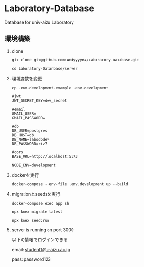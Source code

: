# Laboratory-Database
Database for univ-aizu Laboratory

## 環境構築

1. clone

    `git clone git@github.com:Andyyyy64/Laboratory-Database.git`

    `cd Laboratory-Datanbase/server`

2. 環境変数を変更

    `cp .env.development.example .env.development`

    ```
    #jwt
    JWT_SECRET_KEY=dev_secret

    #email
    GMAIL_USER=
    GMAIL_PASSWORD=

    #db
    DB_USER=postgres
    DB_HOST=db
    DB_NAME=labodbdev
    DB_PASSWORD=riz7

    #cors
    BASE_URL=http://localhost:5173

    NODE_ENV=development
    ```
3. dockerを実行

    `docker-compose --env-file .env.development up --build`

4. migrationとseedsを実行

    `docker-compose exec app sh`

    `npx knex migrate:latest`

    `npx knex seed:run`

5. server is running on port 3000

    以下の情報でログインできる

    email: student1@u-aizu.ac.jp

    pass: password123